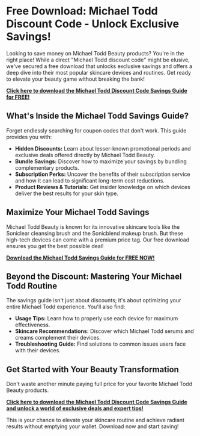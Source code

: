 # Free Download: Michael Todd Discount Code - Unlock Exclusive Savings!

Looking to save money on Michael Todd Beauty products? You're in the right place! While a direct "Michael Todd discount code" might be elusive, we've secured a free download that unlocks exclusive savings and offers a deep dive into their most popular skincare devices and routines. Get ready to elevate your beauty game without breaking the bank!

[**Click here to download the Michael Todd Discount Code Savings Guide for FREE!**](https://udemywork.com/michael-todd-discount-code)

## What's Inside the Michael Todd Savings Guide?

Forget endlessly searching for coupon codes that don't work. This guide provides you with:

*   **Hidden Discounts:** Learn about lesser-known promotional periods and exclusive deals offered directly by Michael Todd Beauty.
*   **Bundle Savings:** Discover how to maximize your savings by bundling complementary products.
*   **Subscription Perks:** Uncover the benefits of their subscription service and how it can lead to significant long-term cost reductions.
*   **Product Reviews & Tutorials:** Get insider knowledge on which devices deliver the best results for your skin type.

## Maximize Your Michael Todd Savings

Michael Todd Beauty is known for its innovative skincare tools like the Soniclear cleansing brush and the Sonicblend makeup brush. But these high-tech devices can come with a premium price tag. Our free download ensures you get the best possible deal!

[**Download the Michael Todd Savings Guide for FREE NOW!**](https://udemywork.com/michael-todd-discount-code)

## Beyond the Discount: Mastering Your Michael Todd Routine

The savings guide isn't just about discounts; it's about optimizing your entire Michael Todd experience. You'll also find:

*   **Usage Tips:** Learn how to properly use each device for maximum effectiveness.
*   **Skincare Recommendations:** Discover which Michael Todd serums and creams complement their devices.
*   **Troubleshooting Guide:** Find solutions to common issues users face with their devices.

## Get Started with Your Beauty Transformation

Don't waste another minute paying full price for your favorite Michael Todd Beauty products.

[**Click here to download the Michael Todd Discount Code Savings Guide and unlock a world of exclusive deals and expert tips!**](https://udemywork.com/michael-todd-discount-code)

This is your chance to elevate your skincare routine and achieve radiant results without emptying your wallet. Download now and start saving!
